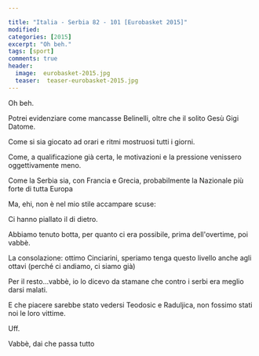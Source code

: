 ```yaml
---

title: "Italia - Serbia 82 - 101 [Eurobasket 2015]"
modified:
categories: [2015]
excerpt: "Oh beh."
tags: [sport]
comments: true
header:  
  image:  eurobasket-2015.jpg
  teaser:  teaser-eurobasket-2015.jpg
---
```

Oh beh.

Potrei evidenziare come mancasse Belinelli, oltre che il solito Gesù  Gigi Datome.

Come si sia giocato ad orari e ritmi mostruosi tutti i giorni.

Come, a qualificazione già certa, le motivazioni e la pressione venissero oggettivamente meno.

Come la Serbia sia, con Francia e Grecia, probabilmente la Nazionale più forte di tutta Europa

Ma, ehi, non è nel mio stile accampare scuse:

Ci hanno piallato il di dietro.

Abbiamo tenuto botta, per quanto ci era possibile, prima dell'overtime, poi vabbè.

La consolazione: ottimo Cinciarini, speriamo tenga questo livello anche agli ottavi (perché ci andiamo, ci siamo già)

Per il resto...vabbè, io lo dicevo da stamane che contro i serbi era meglio darsi malati.

E che piacere sarebbe stato vedersi Teodosic e Raduljica, non fossimo stati noi le loro vittime.

Uff.

Vabbè, dai che passa tutto